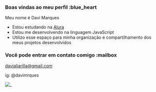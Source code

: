 ### Boas vindas ao meu perfil :blue_heart

Meu nome é Davi Marques

- Estou estudando na [Alura](https://www.alura.com.br)
- Estou me desenvolvendo na linguagem JavaScript
- Utilizo esse espaço para minha organização e compartilhamento dos meus projetos desenvolvidos

### Você pode entrar em contato comigo :mailbox

davialjarilla@gmail.com

ig: @davimrques

![_](https://tenor.com/pt-BR/view/the-rock-the-rock-sus-the-rock-meme-tthe-rock-sus-meme-dwayne-johnson-gif-23805584)
